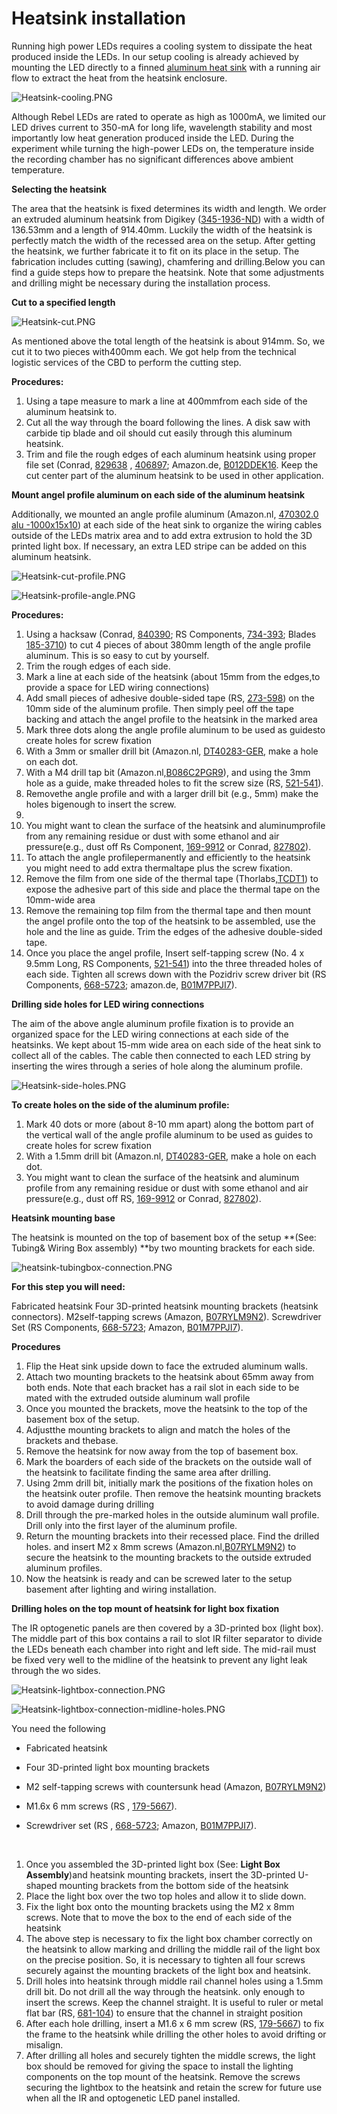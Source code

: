 # Heatsink installation



Running high power LEDs requires a cooling system to dissipate the heat produced inside the LEDs. In our setup cooling is already achieved by mounting the LED directly to a finned [aluminum heat sink](https://www.digikey.be/en/products/detail/wakefield-vette/125404/9957688) with a running air flow to extract the heat from the heatsink enclosure.



![Heatsink-cooling.PNG](assets/Images/Heatsink-cooling.PNG)


Although Rebel LEDs are rated to operate as high as 1000mA, we limited our LED drives current to 350-mA for long life, wavelength stability and most importantly low heat generation produced inside the LED. During the experiment while turning the high-power LEDs on, the temperature inside the recording chamber has no significant differences above ambient temperature.



**Selecting the heatsink**

The area that the heatsink is fixed determines its width and length. We order an extruded aluminum heatsink from Digikey ([345-1936-ND](https://www.digikey.be/product-detail/en/wakefield-vette/125404/345-1936-ND/9957688)) with a width of 136.53mm and a length of 914.40mm. Luckily the width of the heatsink is perfectly match the width of the recessed area on the setup. After getting the heatsink, we further fabricate it to fit on its place in the setup. The fabrication includes cutting (sawing), chamfering and drilling.Below you can find a guide steps how to prepare the heatsink. Note that some adjustments and drilling might be necessary during the installation process.

 

**Cut to a specified length**

 ![Heatsink-cut.PNG](assets/Images/Heatsink-cut.PNG)


As mentioned above the total length of the heatsink is about 914mm. So, we cut it to two pieces with400mm each. We got help from the technical logistic services of the CBD to perform the cutting step. 



**Procedures:**

1. Using a tape measure to mark a line at 400mmfrom each side of the aluminum heatsink to. 
2. Cut all the way through the board following the lines. A disk saw with carbide tip blade and oil should cut easily through this aluminum heatsink. 
3. Trim and file the rough edges of each aluminum heatsink using proper file set (Conrad, [829638](https://www.conrad.be/nl/p/c-k-t0124p-naaldvijlenset-6-delig-140-mm-1-stuk-s-829638.html?searchType=SearchRedirect) , [406897](https://www.conrad.be/nl/p/bernstein-5-240-set-sleutelvijlen-met-houten-heft-in-etui-6-dlg-100-mm-1-stuk-s-406897.html?searchType=SearchRedirect); Amazon.de, [B012DDEK16](https://www.amazon.de/Draper-68904-68904-Redline-Feilen-Set-16-teilig/dp/B012DDEK16). Keep the cut center part of the aluminum heatsink to be used in other application. 

**Mount angel profile aluminum on each side of the aluminum heatsink**

Additionally, we mounted an angle profile aluminum (Amazon.nl, ‎[470302.0  alu -1000x15x10](https://www.amazon.nl/-/en/gp/product/B00ZXPLX3K/))  at each side of the heat sink to organize the wiring cables outside of the LEDs matrix area and to add extra extrusion to hold the 3D printed light box. If necessary, an extra LED stripe can be added on this aluminum heatsink.

![Heatsink-cut-profile.PNG](assets/Images/Heatsink-cut-profile.PNG)






![Heatsink-profile-angle.PNG](assets/Images/Heatsink-profile-angle.PNG)


**Procedures:**

1. Using a hacksaw (Conrad, [840390](https://www.conrad.be/nl/search.html?search=840390); RS Components, [734-393](https://nl.rs-online.com/web/p/hand-saws/0734393); Blades [185-3710](https://nl.rs-online.com/web/p/hand-saw-blades/1853710)) to cut 4 pieces of about 380mm length of the angle profile aluminum. This is so easy to cut by yourself. 
2. Trim the rough edges of each side.
3. Mark a line at each side of the heatsink (about 15mm from the edges,to provide a space for LED wiring connections) 
4. Add small pieces of adhesive double-sided tape (RS, [273-598](https://benl.rs-online.com/web/p/double-sided-tapes/0273598)) on the 10mm side of the aluminum profile.  Then simply peel off the tape backing and attach the angel profile to the heatsink in the marked area
5. Mark three dots along the angle profile aluminum to be used as guidesto create holes for screw fixation
6. With a 3mm or smaller drill bit (Amazon.nl,  [DT40283-GER](https://www.amazon.nl/-/en/dp/B08F7L4RWB), make a hole on each dot. 
7. With a M4 drill tap bit (Amazon.nl,[B086C2PGR9](https://www.amazon.nl/dp/B086C2PGR9/)), and using the 3mm hole as a guide, make threaded holes to fit the screw size (RS, [521-541](https://benl.rs-online.com/web/p/self-tapping-screws/0521541/)).
8. Removethe angle profile and with a larger drill bit (e.g., 5mm) make the holes bigenough to insert the screw.
9. ​
10. You might want to clean the surface of the heatsink and aluminumprofile from any remaining residue or dust with some ethanol and air pressure(e.g., dust off  Rs Component, [169-9912](https://benl.rs-online.com/web/p/air-dusters/1699912/) or Conrad, [827802](https://www.conrad.be/nl/search.html?search=827802)).
11. To attach the angle profilepermanently and efficiently to the heatsink you might need to add extra thermaltape plus the screw fixation.
12. Remove the film from one side of the thermal tape (Thorlabs,[TCDT1](https://www.thorlabs.de/thorproduct.cfm?partnumber=TCDT1)) to expose the adhesive part of this side and place the thermal tape on the 10mm-wide area 
13. Remove the remaining top film from the thermal tape and then mount the angel profile onto the top of the heatsink to be assembled, use the hole and the line as guide. Trim the edges of the adhesive double-sided tape. 
14. Once you place the angel profile, Insert self-tapping screw (No. 4 x 9.5mm Long, RS Components, [521-541](https://benl.rs-online.com/web/p/self-tapping-screws/0521541/)) into the three threaded holes of each side. Tighten all screws down with the Pozidriv screw driver bit (RS Components, [668-5723](https://benl.rs-online.com/web/p/screwdriver-bit-sets/6685727); amazon.de, [B01M7PPJI7](https://www.amazon.co.uk/Precision-Screwdriver-Magnetic-Macbook-Electronics/dp/B01M7PPJI7)).



**Drilling side holes  for LED wiring connections**

The aim of the above angle aluminum profile  fixation is to provide an organized space for the LED wiring connections at each side of the heatsinks. We kept about 15-mm wide area on each side of the heat sink to collect all of the cables. The cable then connected to each LED string by inserting the wires through a series of hole along the aluminum profile.



![Heatsink-side-holes.PNG](assets/Images/Heatsink-side-holes.PNG)


**To create holes on the side of the aluminum profile:**

1. Mark 40 dots or more (about 8-10 mm apart) along the bottom part of the vertical wall of the angle profile aluminum to be used as guides to create holes for screw fixation
2. With a 1.5mm drill bit (Amazon.nl,  [DT40283-GER](https://www.amazon.nl/-/en/dp/B08F7L4RWB), make a hole on each dot. 
3. You might want to clean the surface of the heatsink and aluminum profile from any remaining residue or dust with some ethanol and air pressure(e.g., dust off  RS, [169-9912](https://benl.rs-online.com/web/p/air-dusters/1699912/) or Conrad, [827802](https://www.conrad.be/nl/search.html?search=827802)).

 **Heatsink mounting base**

The heatsink is mounted on the top of basement box of the setup **(See: Tubing& Wiring Box assembly) **by two mounting brackets for each side.

![heatsink-tubingbox-connection.PNG](assets/Images/heatsink-tubingbox-connection.PNG)




**For this step you will need:**

Fabricated heatsink
Four 3D-printed heatsink mounting brackets (heatsink connectors).
M2self-tapping screws (Amazon, [B07RYLM9N2](https://www.amazon.nl/-/en/dp/B07RYLM9N2)).
Screwdriver Set (RS Components, [668-5723](https://benl.rs-online.com/web/p/screwdriver-bit-sets/6685727); Amazon, [B01M7PPJI7](https://www.amazon.co.uk/Precision-Screwdriver-Magnetic-Macbook-Electronics/dp/B01M7PPJI7)).



**Procedures**

1. Flip the Heat sink upside down to face the extruded aluminum walls.
2. Attach two mounting brackets to the heatsink about 65mm away from both ends. Note that each bracket has a rail slot in each side to be mated with the extruded outside aluminum wall profile
3. Once you mounted the brackets, move the heatsink to the top of the basement box of the setup. 
4. Adjustthe mounting brackets to align and match the holes of the brackets and thebase.
5. Remove the heatsink for now away from the top of basement box.  
6. Mark the boarders of each side of the brackets on the outside wall of the heatsink to facilitate finding the same area after drilling.
7. Using 2mm drill bit, initially mark the positions of the fixation holes on the heatsink outer profile. Then remove the heatsink mounting brackets to avoid damage during drilling
8. Drill through the pre-marked holes in the outside aluminum wall profile. Drill only into the first layer of the aluminum profile. 
9. Return the mounting brackets into their recessed place. Find the drilled holes. and insert  M2 x 8mm screws (Amazon.nl,[B07RYLM9N2](https://www.amazon.nl/-/en/dp/B07RYLM9N2)) to secure the heatsink to the mounting brackets to the outside extruded aluminum profiles.
10. Now the heatsink is ready and can be screwed later to the setup basement after lighting and wiring installation.

**Drilling holes on the top mount of heatsink for light box fixation**

The IR optogenetic panels are then covered by a 3D-printed box (light box). The middle part of this box contains a rail to slot IR filter separator to divide the LEDs beneath each chamber into right and left side. The mid-rail must be fixed very well to the midline of the heatsink to prevent any light leak through the wo sides. 



![Heatsink-lightbox-connection.PNG](assets/Images/Heatsink-lightbox-connection.PNG)






![Heatsink-lightbox-connection-midline-holes.PNG](assets/Images/Heatsink-lightbox-connection-midline-holes.PNG)








You need the following

- Fabricated heatsink

- Four 3D-printed light box mounting brackets

- M2 self-tapping screws with countersunk head (Amazon, [B07RYLM9N2](https://www.amazon.nl/-/en/dp/B07RYLM9N2))

- M1.6x 6 mm screws (RS , [179-5667](https://benl.rs-online.com/web/p/machine-screws/1795667)).

- Screwdriver set (RS , [668-5723](https://benl.rs-online.com/web/p/screwdriver-bit-sets/6685727); Amazon, [B01M7PPJI7](https://www.amazon.co.uk/Precision-Screwdriver-Magnetic-Macbook-Electronics/dp/B01M7PPJI7)).

  ​       

1. Once you assembled the 3D-printed light box (See: **Light Box Assembly**)and heatsink mounting brackets, insert the 3D-printed U-shaped mounting brackets from the bottom side of the heatsink
2. Place the light box over the two top holes and allow it to slide down. 
3. Fix the light box onto the mounting brackets using the M2 x 8mm screws. Note that to move the box to the end of  each side of the heatsink 
4. The above step is necessary to fix the light box chamber correctly on the heatsink to allow marking and drilling the middle rail of the light box on the precise position. So, it is necessary to tighten all four screws securely against the mounting brackets of the light box and heatsink. 
5. Drill holes into heatsink through middle rail channel holes using a 1.5mm drill bit. Do not drill all the way through the heatsink. only enough to insert the screws. Keep the channel straight. It is useful to ruler or metal flat bar (RS, [681-104](https://benl.rs-online.com/web/p/metal-bars-metal-rods/0681104/)) to ensure that the channel in straight position
6. After each hole drilling, insert a M1.6 x 6 mm screw (RS, [179-5667](https://benl.rs-online.com/web/p/machine-screws/1795667)) to fix the frame to the heatsink while drilling the other holes to avoid drifting or misalign.
7. After drilling all holes and securely tighten the middle screws, the light box should be removed for giving the space to install the lighting components on the top mount of the heatsink. Remove the screws securing the lightbox to the heatsink and retain the screw for future use when all the IR and optogenetic LED panel installed. 


